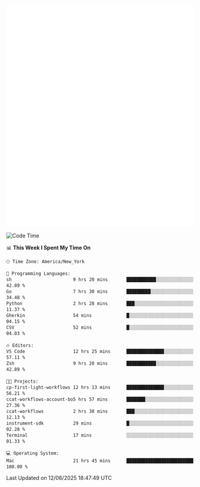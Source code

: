 <a href="https://github.com/jstrieb/github-stats">
 
![](https://github.com/evanhuang117/github-stats/blob/master/generated/overview.svg)
![](https://github.com/evanhuang117/github-stats/blob/master/generated/languages.svg)

</a>

<!--START_SECTION:waka-->
![Code Time](http://img.shields.io/badge/Code%20Time-914%20hrs%2056%20mins-blue)

📊 **This Week I Spent My Time On** 

```text
🕑︎ Time Zone: America/New_York

💬 Programming Languages: 
sh                       9 hrs 20 mins       ███████████░░░░░░░░░░░░░░   42.89 % 
Go                       7 hrs 30 mins       █████████░░░░░░░░░░░░░░░░   34.48 % 
Python                   2 hrs 28 mins       ███░░░░░░░░░░░░░░░░░░░░░░   11.37 % 
Gherkin                  54 mins             █░░░░░░░░░░░░░░░░░░░░░░░░   04.15 % 
CSV                      52 mins             █░░░░░░░░░░░░░░░░░░░░░░░░   04.03 % 

🔥 Editors: 
VS Code                  12 hrs 25 mins      ██████████████░░░░░░░░░░░   57.11 % 
Zsh                      9 hrs 20 mins       ███████████░░░░░░░░░░░░░░   42.89 % 

🐱‍💻 Projects: 
cp-first-light-workflows 12 hrs 13 mins      ██████████████░░░░░░░░░░░   56.21 % 
ccat-workflows-account-bo5 hrs 57 mins       ███████░░░░░░░░░░░░░░░░░░   27.36 % 
ccat-workflows           2 hrs 38 mins       ███░░░░░░░░░░░░░░░░░░░░░░   12.13 % 
instrument-sdk           29 mins             █░░░░░░░░░░░░░░░░░░░░░░░░   02.28 % 
Terminal                 17 mins             ░░░░░░░░░░░░░░░░░░░░░░░░░   01.33 % 

💻 Operating System: 
Mac                      21 hrs 45 mins      █████████████████████████   100.00 % 
```


 Last Updated on 12/06/2025 18:47:49 UTC
<!--END_SECTION:waka-->
